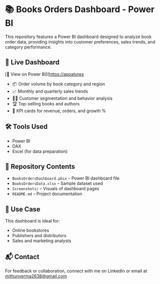 # 📚 Books Orders Dashboard - Power BI

This repository features a Power BI dashboard designed to analyze book order data, providing insights into customer preferences, sales trends, and category performance.

## 🔗 Live Dashboard
[🔗 View on Power BI]([https://appatures](https://app.powerbi.com/groups/me/reports/1d976f68-ca12-49eb-b28d-de296c5cd687/69f13557e9cf736b965b?experience=power-bi)
- 📦 Order volume by book category and region
- 📈 Monthly and quarterly sales trends
- 🧑‍💼 Customer segmentation and behavior analysis
- 🏆 Top-selling books and authors
- 🎯 KPI cards for revenue, orders, and growth %

## 🛠️ Tools Used
- Power BI
- DAX
- Excel (for data preparation)

## 📁 Repository Contents
- `BooksOrdersDashboard.pbix` – Power BI dashboard file
- `BooksOrdersData.xlsx` – Sample dataset used
- `Screenshots/` – Visuals of dashboard pages
- `README.md` – Project documentation

## 📄 Use Case
This dashboard is ideal for:
- Online bookstores
- Publishers and distributors
- Sales and marketing analysts

## 📬 Contact
For feedback or collaboration, connect with me on LinkedIn or email at mithunverma2638@gmail.com



